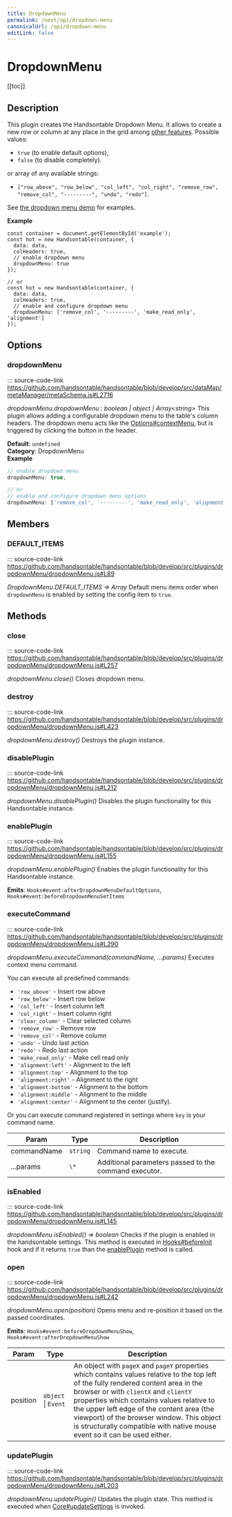 ```yaml
---
title: DropdownMenu
permalink: /next/api/dropdown-menu
canonicalUrl: /api/dropdown-menu
editLink: false
---
```


# DropdownMenu

[[toc]]

## Description

This plugin creates the Handsontable Dropdown Menu. It allows to create a new row or column at any place in the grid
among [other features](https://handsontable.com/docs/demo-context-menu.html).
Possible values:
* `true` (to enable default options),
* `false` (to disable completely).

or array of any available strings:
* `["row_above", "row_below", "col_left", "col_right",
"remove_row", "remove_col", "---------", "undo", "redo"]`.

See [the dropdown menu demo](https://handsontable.com/docs/demo-dropdown-menu.html) for examples.

**Example**  
```
const container = document.getElementById('example');
const hot = new Handsontable(container, {
  data: data,
  colHeaders: true,
  // enable dropdown menu
  dropdownMenu: true
});

// or
const hot = new Handsontable(container, {
  data: data,
  colHeaders: true,
  // enable and configure dropdown menu
  dropdownMenu: ['remove_col', '---------', 'make_read_only', 'alignment']
});
```

## Options

### dropdownMenu
::: source-code-link https://github.com/handsontable/handsontable/blob/develop/src/dataMap/metaManager/metaSchema.js#L2716
  

_dropdownMenu.dropdownMenu : boolean | object | Array&lt;string&gt;_
This plugin allows adding a configurable dropdown menu to the table's column headers. The dropdown menu acts like
the [Options#contextMenu](./options/#contextmenu), but is triggered by clicking the button in the header.

**Default**: <code>undefined</code>  
**Category**: DropdownMenu  
**Example**  
```js
// enable dropdown menu
dropdownMenu: true,

// or
// enable and configure dropdown menu options
dropdownMenu: ['remove_col', '---------', 'make_read_only', 'alignment']
```

## Members

### DEFAULT_ITEMS
::: source-code-link https://github.com/handsontable/handsontable/blob/develop/src/plugins/dropdownMenu/dropdownMenu.js#L89
  

_DropdownMenu.DEFAULT\_ITEMS ⇒ Array_
Default menu items order when `dropdownMenu` is enabled by setting the config item to `true`.


## Methods

### close
::: source-code-link https://github.com/handsontable/handsontable/blob/develop/src/plugins/dropdownMenu/dropdownMenu.js#L257
  

_dropdownMenu.close()_
Closes dropdown menu.



### destroy
::: source-code-link https://github.com/handsontable/handsontable/blob/develop/src/plugins/dropdownMenu/dropdownMenu.js#L423
  

_dropdownMenu.destroy()_
Destroys the plugin instance.



### disablePlugin
::: source-code-link https://github.com/handsontable/handsontable/blob/develop/src/plugins/dropdownMenu/dropdownMenu.js#L212
  

_dropdownMenu.disablePlugin()_
Disables the plugin functionality for this Handsontable instance.



### enablePlugin
::: source-code-link https://github.com/handsontable/handsontable/blob/develop/src/plugins/dropdownMenu/dropdownMenu.js#L155
  

_dropdownMenu.enablePlugin()_
Enables the plugin functionality for this Handsontable instance.

**Emits**: <code>Hooks#event:afterDropdownMenuDefaultOptions</code>, <code>Hooks#event:beforeDropdownMenuSetItems</code>  


### executeCommand
::: source-code-link https://github.com/handsontable/handsontable/blob/develop/src/plugins/dropdownMenu/dropdownMenu.js#L290
  

_dropdownMenu.executeCommand(commandName, ...params)_
Executes context menu command.

You can execute all predefined commands:
 * `'row_above'` - Insert row above
 * `'row_below'` - Insert row below
 * `'col_left'` - Insert column left
 * `'col_right'` - Insert column right
 * `'clear_column'` - Clear selected column
 * `'remove_row'` - Remove row
 * `'remove_col'` - Remove column
 * `'undo'` - Undo last action
 * `'redo'` - Redo last action
 * `'make_read_only'` - Make cell read only
 * `'alignment:left'` - Alignment to the left
 * `'alignment:top'` - Alignment to the top
 * `'alignment:right'` - Alignment to the right
 * `'alignment:bottom'` - Alignment to the bottom
 * `'alignment:middle'` - Alignment to the middle
 * `'alignment:center'` - Alignment to the center (justify).

Or you can execute command registered in settings where `key` is your command name.


| Param | Type | Description |
| --- | --- | --- |
| commandName | `string` | Command name to execute. |
| ...params | `\*` | Additional parameters passed to the command executor. |



### isEnabled
::: source-code-link https://github.com/handsontable/handsontable/blob/develop/src/plugins/dropdownMenu/dropdownMenu.js#L145
  

_dropdownMenu.isEnabled() ⇒ boolean_
Checks if the plugin is enabled in the handsontable settings. This method is executed in [Hooks#beforeInit](./Hooks/#beforeInit)
hook and if it returns `true` than the [enablePlugin](#DropdownMenu+enablePlugin) method is called.



### open
::: source-code-link https://github.com/handsontable/handsontable/blob/develop/src/plugins/dropdownMenu/dropdownMenu.js#L242
  

_dropdownMenu.open(position)_
Opens menu and re-position it based on the passed coordinates.

**Emits**: <code>Hooks#event:beforeDropdownMenuShow</code>, <code>Hooks#event:afterDropdownMenuShow</code>  

| Param | Type | Description |
| --- | --- | --- |
| position | `object` \| `Event` | An object with `pageX` and `pageY` properties which contains values relative to                                the top left of the fully rendered content area in the browser or with `clientX`                                and `clientY`  properties which contains values relative to the upper left edge                                of the content area (the viewport) of the browser window. This object is structurally                                compatible with native mouse event so it can be used either. |



### updatePlugin
::: source-code-link https://github.com/handsontable/handsontable/blob/develop/src/plugins/dropdownMenu/dropdownMenu.js#L203
  

_dropdownMenu.updatePlugin()_
Updates the plugin state. This method is executed when [Core#updateSettings](./Core/#updateSettings) is invoked.


